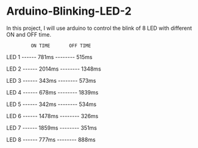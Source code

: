 # Arduino-Blinking-LED-2
In this project, I will use arduino to control the blink of 8 LED with different ON and OFF time.

             ON TIME       OFF TIME
 LED 1      ------  781ms   --------     515ms
 
 LED 2      ------  2014ms  --------     1348ms
 
 LED 3      ------  343ms   --------     573ms
 
 LED 4      ------  678ms   --------     1839ms
 
 LED 5      ------  342ms   --------     534ms
 
 LED 6      ------ 1478ms   --------     326ms
 
 LED 7      ------ 1859ms   --------     351ms
 
 LED 8      ------ 777ms    --------     888ms
 
 

